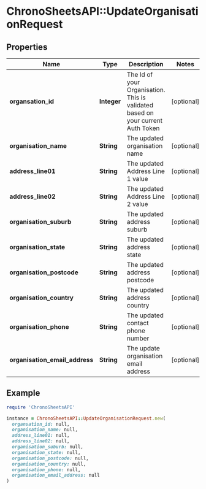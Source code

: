 # ChronoSheetsAPI::UpdateOrganisationRequest

## Properties

| Name | Type | Description | Notes |
| ---- | ---- | ----------- | ----- |
| **organsation_id** | **Integer** | The Id of your Organisation.  This is validated based on your current Auth Token | [optional] |
| **organisation_name** | **String** | The updated organisation name | [optional] |
| **address_line01** | **String** | The updated Address Line 1 value | [optional] |
| **address_line02** | **String** | The updated Address Line 2 value | [optional] |
| **organisation_suburb** | **String** | The updated address suburb | [optional] |
| **organisation_state** | **String** | The updated address state | [optional] |
| **organisation_postcode** | **String** | The updated address postcode | [optional] |
| **organisation_country** | **String** | The updated address country | [optional] |
| **organisation_phone** | **String** | The updated contact phone number | [optional] |
| **organisation_email_address** | **String** | The update organisation email address | [optional] |

## Example

```ruby
require 'ChronoSheetsAPI'

instance = ChronoSheetsAPI::UpdateOrganisationRequest.new(
  organsation_id: null,
  organisation_name: null,
  address_line01: null,
  address_line02: null,
  organisation_suburb: null,
  organisation_state: null,
  organisation_postcode: null,
  organisation_country: null,
  organisation_phone: null,
  organisation_email_address: null
)
```

